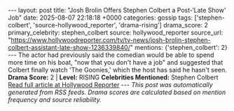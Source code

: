 --- layout: post title: "Josh Brolin Offers Stephen Colbert a Post-‘Late Show’ Job" date: 2025-08-07 22:18:18 +0000 categories: gossip tags: ['stephen-colbert', 'source-hollywood_reporter', 'drama-rising'] drama_score: 2 primary_celebrity: stephen_colbert source: hollywood_reporter source_url: "https://www.hollywoodreporter.com/tv/tv-news/josh-brolin-stephen-colbert-assistant-late-show-1236339840/" mentions: {'stephen_colbert': 2} --- The actor had previously said the comedian would be able to spend more time on his boat, "now that you don't have a job" and suggested that Colbert finally watch 'The Goonies,' which the host has said he hasn't seen. **Drama Score:** 2 | **Level:** RISING **Celebrities Mentioned:** Stephen Colbert [Read full article at Hollywood Reporter](https://www.hollywoodreporter.com/tv/tv-news/josh-brolin-stephen-colbert-assistant-late-show-1236339840/) --- *This post was automatically generated from RSS feeds. Drama scores are calculated based on mention frequency and source reliability.*